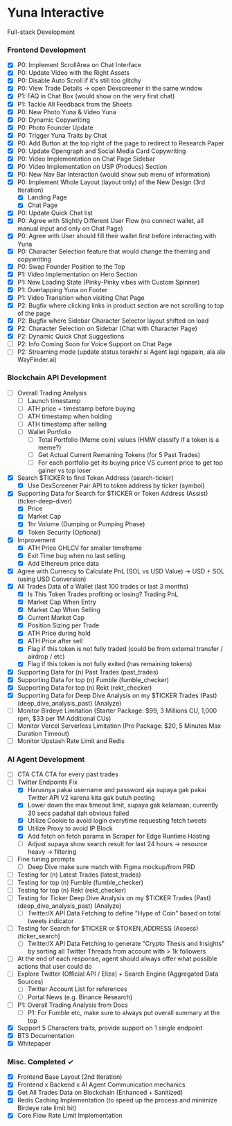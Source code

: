 # Yuna Interactive

Full-stack Development

### Frontend Development

- [x] P0: Implement ScrollArea on Chat Interface
- [x] P0: Update Video with the Right Assets
- [x] P0: Disable Auto Scroll if it's still too glitchy
- [x] P0: View Trade Details -> open Dexscreener in the same window
- [x] P1: FAQ in Chat Box (would show on the very first chat)
- [x] P1: Tackle All Feedback from the Sheets
- [x] P0: New Photo Yuna & Video Yuna
- [x] P0: Dynamic Copywriting
- [x] P0: Photo Founder Update
- [x] P0: Trigger Yuna Traits by Chat
- [x] P0: Add Button at the top right of the page to redirect to Research Paper
- [x] P0: Update Opengraph and Social Media Card Copywriting
- [x] P0: Video Implementation on Chat Page Sidebar
- [x] P0: Video Implementation on USP (Producs) Section
- [x] P0: New Nav Bar Interaction (would show sub menu of information)
- [x] P0: Implement Whole Layout (layout only) of the New Design (3rd Iteration)
  - [x] Landing Page
  - [x] Chat Page
- [x] P0: Update Quick Chat list
- [x] P0: Agree with Slightly Different User Flow (no connect wallet, all manual input and only on Chat Page)
- [x] P0: Agree with User should fill their wallet first before interacting with Yuna
- [x] P0: Character Selection feature that would change the theming and copywriting
- [x] P0: Swap Founder Position to the Top
- [x] P1: Video Implementation on Hero Section
- [x] P1: New Loading State (Pinky-Pinky vibes with Custom Spinner)
- [x] P1: Overlapping Yuna on Footer
- [x] P1: Video Transition when visiting Chat Page
- [x] P2: Bugfix where clicking links in product section are not scrolling to top of the page
- [x] P2: Bugfix where Sidebar Character Selector layout shifted on load
- [x] P2: Character Selection on Sidebar (Chat with Character Page)
- [x] P2: Dynamic Quick Chat Suggestions
- [ ] P2: Info Coming Soon for Voice Support on Chat Page
- [ ] P2: Streaming mode (update status terakhir si Agent lagi ngapain, ala ala WayFinder.ai)

### Blockchain API Development

- [ ] Overall Trading Analysis
  - [ ] Launch timestamp
  - [ ] ATH price + timestamp before buying
  - [ ] ATH timestamp when holding
  - [ ] ATH timestamp after selling
  - [ ] Wallet Portfolio
    - [ ] Total Portfolio (Meme coin) values (HMW classify if a token is a meme?)
    - [ ] Get Actual Current Remaining Tokens (for 5 Past Trades)
    - [ ] For each portfolio get its buying price VS current price to get top gainer vs top loser
- [x] Search $TICKER to find Token Address (search-ticker)
  - [x] Use DexScreener Pair API to token address by ticker (symbol)
- [x] Supporting Data for Search for $TICKER or Token Address (Assist) (ticker-deep-diver)
  - [x] Price
  - [x] Market Cap
  - [x] 1hr Volume (Dumping or Pumping Phase)
  - [x] Token Security (Optional)
- [x] Improvement
  - [x] ATH Price OHLCV for smaller timeframe
  - [x] Exit Time bug when no last selling
  - [x] Add Ethereum price data
- [x] Agree with Currency to Calculate PnL (SOL vs USD Value) -> USD + SOL (using USD Conversion)
- [x] All Trades Data of a Wallet (last 100 trades or last 3 months)
  - [x] Is This Token Trades profiting or losing? Trading PnL
  - [x] Market Cap When Entry
  - [x] Market Cap When Selling
  - [x] Current Market Cap
  - [x] Position Sizing per Trade
  - [x] ATH Price during hold
  - [x] ATH Price after sell
  - [x] Flag if this token is not fully traded (could be from external transfer / airdrop / etc)
  - [x] Flag if this token is not fully exited (has remaining tokens)
- [x] Supporting Data for (n) Past Trades (past_trades)
- [x] Supporting Data for top (n) Fumble (fumble_checker)
- [x] Supporting Data for top (n) Rekt (rekt_checker)
- [x] Supporting Data for Deep Dive Analysis on my $TICKER Trades (Past) (deep_dive_analysis_past) (Analyze)
- [ ] Monitor Birdeye Limitation (Starter Package: $99, 3 Millions CU, 1,000 rpm, $33 per 1M Additional CUs)
- [ ] Monitor Vercel Serverless Limitation (Pro Package: $20, 5 Minutes Max Duration Timeout)
- [ ] Monitor Upstash Rate Limit and Redis

### AI Agent Development

- [ ] CTA CTA CTA for every past trades
- [ ] Twitter Endpoints Fix
  - [x] Harusnya pakai username and password aja supaya gak pakai Twitter API V2 karena kita gak butuh posting
  - [x] Lower down the max timeout limit, supaya gak kelamaan, currently 30 secs padahal dah obvious failed
  - [x] Utilize Cookie to avoid login everytime requesting fetch tweets
  - [x] Utilize Proxy to avoid IP Block
  - [x] Add fetch on fetch params in Scraper for Edge Runtime Hosting
  - [ ] Adjust supaya show search result for last 24 hours -> resource heavy -> filtering
- [ ] Fine tuning prompts
  - [ ] Deep Dive make sure match with Figma mockup/from PRD
- [ ] Testing for (n) Latest Trades (latest_trades)
- [ ] Testing for top (n) Fumble (fumble_checker)
- [ ] Testing for top (n) Rekt (rekt_checker)
- [ ] Testing for Ticker Deep Dive Analysis on my $TICKER Trades (Past) (deep_dive_analysis_past) (Analyze)
  - [ ] Twitter/X API Data Fetching to define "Hype of Coin" based on total tweets indicator
- [ ] Testing for Search for $TICKER or $TOKEN_ADDRESS (Assess) (ticker_search)
  - [ ] Twitter/X API Data Fetching to generate "Crypto Thesis and Insights" by sorting all Twitter Threads from account with > 1k followers
- [ ] At the end of each response, agent should always offer what possible actions that user could do
- [ ] Explore Twitter (Official API / Eliza) + Search Engine (Aggregated Data Sources)
  - [ ] Twitter Account List for references
  - [ ] Portal News (e.g. Binance Research)
- [ ] P1: Overall Trading Analysis from Docs
  - [ ] P1: For Fumble etc, make sure to always put overall summary at the top
- [x] Support 5 Characters traits, provide support on 1 single endpoint
- [x] BTS Documentation
- [x] Whitepaper

### Misc. Completed ✓

- [x] Frontend Base Layout (2nd Iteration)
- [x] Frontend x Backend x AI Agent Communication mechanics
- [x] Get All Trades Data on Blockchain (Enhanced + Sanitized)
- [x] Redis Caching Implementation (to speed up the process and minimize Birdeye rate limit hit)
- [x] Core Flow Rate Limit Implementation
